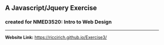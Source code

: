 ## A Javascript/Jquery Exercise ##
### created for NMED3520: Intro to Web Design ###
---
**Website Link:** https://riccirich.github.io/Exercise3/
